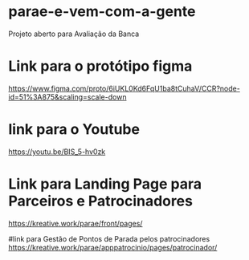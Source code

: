 # parae-e-vem-com-a-gente
Projeto aberto para Avaliação da Banca

# Link para o protótipo figma
https://www.figma.com/proto/6iUKL0Kd6FqU1ba8tCuhaV/CCR?node-id=51%3A875&scaling=scale-down

# link para o Youtube
https://youtu.be/BIS_5-hv0zk

# Link para Landing Page para Parceiros e Patrocinadores
https://kreative.work/parae/front/pages/

#link para Gestão de Pontos de Parada pelos patrocinadores
https://kreative.work/parae/apppatrocinio/pages/patrocinador/
